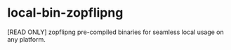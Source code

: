 # local-bin-zopflipng
[READ ONLY] zopflipng pre-compiled binaries for seamless local usage on any platform.
